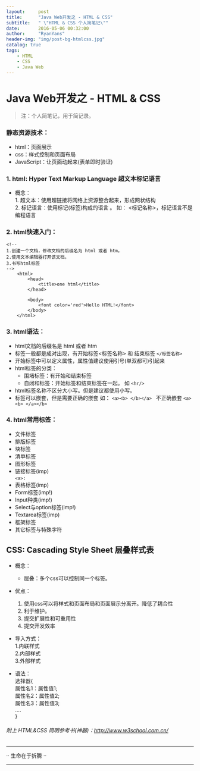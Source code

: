 ```yaml
---
layout:     post
title:      "Java Web开发之 - HTML & CSS"
subtitle:   " \"HTML & CSS 个人简笔记\""
date:       2016-05-06 00:32:00
author:     "RyanYans"
header-img: "img/post-bg-htmlcss.jpg"
catalog: true
tags:
    - HTML
    - CSS
    - Java Web
---
```

# Java Web开发之 - HTML & CSS
 
> 注：个人简笔记，用于简记录。

### 静态资源技术：  
* html：页面展示  
* css：样式控制和页面布局  
* JavaScript：让页面动起来(表单即时验证)  


### 1. html: Hyper Text Markup Language  超文本标记语言  
* 概念：  
		1. 超文本：使用超链接将网络上资源整合起来，形成网状结构  
		2. 标记语言：使用标记(标签)构成的语言 。 如： <标记名称>，标记语言不是编程语言  

### 2. html快速入门：
	<!--
	1.创建一个文档，修改文档的后缀名为 html 或者 htm。
	2.使用文本编辑器打开该文档。
	3.书写html标签
	-->
		<html>
			<head>
				<title>one html</title>
			</head>
			
			<body>
				<font color='red'>Hello HTML!</font>
			</body>
		</html>

### 3. html语法：
* html文档的后缀名是 html 或者 htm  
* 标签一般都是成对出现，有开始标签<标签名称> 和 结束标签 `</标签名称>`  
* 开始标签中可以定义属性，属性值建议使用引号(单双都可)引起来  
* html标签的分类：  
	- 围堵标签：有开始和结束标签  
	- 自闭和标签：开始标签和结束标签在一起。  如 `<hr/>`  
* html标签名称不区分大小写。但是建议都使用小写。  
* 标签可以嵌套，但是需要正确的嵌套  如： `<a><b> </b></a> `  不正确嵌套 `<a><b> </a></b>`  

### 4. html常用标签：  
* 文件标签
* 排版标签  
* 块标签  
* 清单标签  
* 图形标签  
* 链接标签(imp)  
	`<a>:`  
* 表格标签(imp)  
* Form标签(imp!)  
* Input种类(imp!)  
* Select与option标签(imp!)  
* Textarea标签(imp)  
* 框架标签  
* 其它标签与特殊字符  

## CSS: Cascading Style Sheet 层叠样式表
* 概念：	  
	* 层叠：多个css可以控制同一个标签。  
	
* 优点：  
	1. 使用css可以将样式和页面布局和页面展示分离开。降低了耦合性  
	2. 利于维护。  
	3. 提交扩展性和可重用性  
	4. 提交开发效率  


* 导入方式：  
	1.内联样式  
	2.内部样式  
	3.外部样式
	
* 语法：  
	选择器{  
			属性名1：属性值1;  
			属性名2：属性值2;  
			属性名3：属性值3;  
			....  
		}

  
###### 附上 HTML&CSS 简明参考书(神器)：http://www.w3school.com.cn/  

--------------------------

 ·· 生命在于折腾 ··

--------------------------